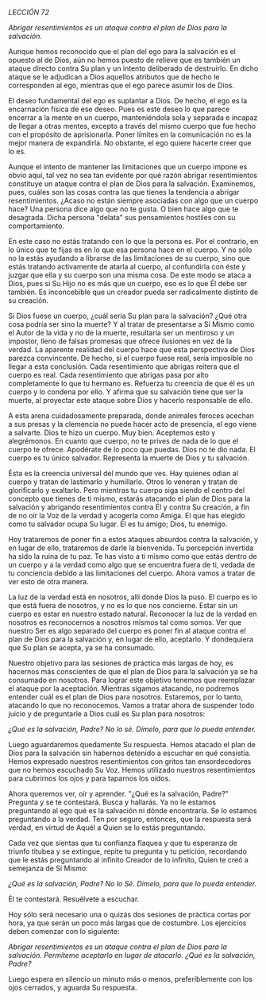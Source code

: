 *LECCIÓN 72*

*Abrigar resentimientos es un ataque contra el plan de Dios para la salvación.*

Aunque hemos reconocido que el plan del ego para la salvación es el opuesto al de Dios, aún no hemos puesto de relieve que es también un ataque directo contra Su plan y un intento deliberado de destruirlo. En dicho ataque se le adjudican a Dios aquellos atributos que de hecho le corresponden al ego, mientras que el ego parece asumir los de Dios.

El deseo fundamental del ego es suplantar a Dios. De hecho, el ego es la encarnación física de ese deseo. Pues es este deseo lo que parece encerrar a la mente en un cuerpo, manteniéndola sola y separada e incapaz de llegar a otras mentes, excepto a través del mismo cuerpo que fue hecho con el propósito de aprisionarla. Poner límites en la comunicación no es la mejor manera de expandirla. No obstante, el ego quiere hacerte creer que lo es.

Aunque el intento de mantener las limitaciones que un cuerpo impone es obvio aquí, tal vez no sea tan evidente por qué razón abrigar resentimientos constituye un ataque contra el plan de Dios para la salvación. Examinemos, pues, cuáles son las cosas contra las que tienes la tendencia a abrigar resentimientos. ¿Acaso no están siempre asociadas con algo que un cuerpo hace? Una persona dice algo que no te gusta. O bien hace algo que te desagrada. Dicha persona "delata" sus pensamientos hostiles con su comportamiento.

En este caso no estás tratando con lo que la persona es. Por el contrario, en lo único que te fijas es en lo que esa persona hace en el cuerpo. Y no sólo no la estás ayudando a librarse de las limitaciones de su cuerpo, sino que estás tratando activamente de atarla al cuerpo, al confundirla con éste y juzgar que ella y su cuerpo son una misma cosa. De este modo se ataca a Dios, pues si Su Hijo no es más que un cuerpo, eso es lo que Él debe ser también. Es inconcebible que un creador pueda ser radicalmente distinto de su creación.

Si Dios fuese un cuerpo, ¿cuál sería Su plan para la salvación? ¿Qué otra cosa podría ser sino la muerte? Y al tratar de presentarse a Sí Mismo como el Autor de la vida y no de la muerte, resultaría ser un mentiroso y un impostor, lleno de falsas promesas que ofrece ilusiones en vez de la verdad. La aparente realidad del cuerpo hace que esta perspectiva de Dios parezca convincente. De hecho, si el cuerpo fuese real, sería imposible no llegar a esta conclusión. Cada resentimiento que abrigas reitera que el cuerpo es real. Cada resentimiento que abrigas pasa por alto completamente lo que tu hermano es. Refuerza tu creencia de que él es un cuerpo y lo condena por ello. Y afirma que su salvación tiene que ser la muerte, al proyectar este ataque sobre Dios y hacerlo responsable de ello.

A esta arena cuidadosamente preparada, donde animales feroces acechan a sus presas y la clemencia no puede hacer acto de presencia, el ego viene a salvarte. Dios te hizo un cuerpo. Muy bien. Aceptemos esto y alegrémonos. En cuanto que cuerpo, no te prives de nada de lo que el cuerpo te ofrece. Apodérate de lo poco que puedas. Dios no te dio nada. El cuerpo es tu único salvador. Representa la muerte de Dios y tu salvación.

Ésta es la creencia universal del mundo que ves. Hay quienes odian al cuerpo y tratan de lastimarlo y humillarlo. Otros lo veneran y tratan de glorificarlo y exaltarlo. Pero mientras tu cuerpo siga siendo el centro del concepto que tienes de ti mismo, estarás atacando el plan de Dios para la salvación y abrigando resentimientos contra Él y contra Su creación, a fin de no oír la Voz de la verdad y acogerla como Amiga. El que has elegido como tu salvador ocupa Su lugar. Él es tu amigo; Dios, tu enemigo.

Hoy trataremos de poner fin a estos ataques absurdos contra la salvación, y en lugar de ello, trataremos de darle la bienvenida. Tu percepción invertida ha sido la ruina de tu paz. Te has visto a ti mismo como que estás dentro de un cuerpo y a la verdad como algo que se encuentra fuera de ti, vedada de tu conciencia debido a las limitaciones del cuerpo. Ahora vamos a tratar de ver esto de otra manera.

La luz de la verdad está en nosotros, allí donde Dios la puso. El cuerpo es lo que está fuera de nosotros, y no es lo que nos concierne. Estar sin un cuerpo es estar en nuestro estado natural. Reconocer la luz de la verdad en nosotros es reconocernos a nosotros mismos tal como somos. Ver que nuestro Ser es algo separado del cuerpo es poner fin al ataque contra el plan de Dios para la salvación y, en lugar de ello, aceptarlo. Y dondequiera que Su plan se acepta, ya se ha consumado.

Nuestro objetivo para las sesiones de práctica más largas de hoy, es hacernos más conscientes de que el plan de Dios para la salvación ya se ha consumado en nosotros. Para lograr este objetivo tenemos que reemplazar el ataque por la aceptación. Mientras sigamos atacando, no podremos entender cuál es el plan de Dios para nosotros. Estaremos, por lo tanto, atacando lo que no reconocemos. Vamos a tratar ahora de suspender todo juicio y de preguntarle a Dios cuál es Su plan para nosotros:

_¿Qué es la salvación, Padre? No lo sé. Dímelo, para que lo pueda entender._

Luego aguardaremos quedamente Su respuesta. Hemos atacado el plan de Dios para la salvación sin habernos detenido a escuchar en qué consistía. Hemos expresado nuestros resentimientos con gritos tan ensordecedores que no hemos escuchado Su Voz. Hemos utilizado nuestros resentimientos para cubrirnos los ojos y para taparnos los oídos.

Ahora queremos ver, oír y aprender. "¿Qué es la salvación, Padre?" Pregunta y se te contestará. Busca y hallarás. Ya no le estamos preguntando al ego qué es la salvación ni dónde encontrarla. Se lo estamos preguntando a la verdad. Ten por seguro, entonces, que la respuesta será verdad, en virtud de Aquél a Quien se lo estás preguntando.

Cada vez que sientas que tu confianza flaquea y que tu esperanza de triunfo titubea y se extingue, repite tu pregunta y tu petición, recordando que le estás preguntando al infinito Creador de lo infinito, Quien te creó a semejanza de Sí Mismo:

_¿Qué es la salvación, Padre? No lo Sé. Dímelo, para que lo pueda entender._

Él te contestará. Resuélvete a escuchar.

Hoy sólo será necesario una o quizás dos sesiones de práctica cortas por hora, ya que serán un poco más largas que de costumbre. Los ejercicios deben comenzar con lo siguiente:

_Abrigar resentimientos es un ataque contra el plan de Dios para la salvación. Permíteme aceptarlo en lugar de atacarlo. ¿Qué es la salvación, Padre?_

Luego espera en silencio un minuto más o menos, preferiblemente con los ojos cerrados, y aguarda Su respuesta.
